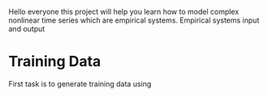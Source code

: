 Hello everyone this project will help you learn how to model complex nonlinear time series which are empirical systems. Empirical systems input and output 


# Training Data #

First task is to generate training data using 
